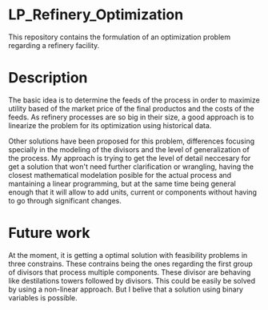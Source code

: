 # LP_Refinery_Optimization
This repository contains the formulation of an optimization problem regarding a refinery facility. 

# Description
The basic idea is to determine the feeds of the process in order to maximize utility based of the
market price of the final productos and the costs of the feeds. As refinery processes are so big in
their size, a good approach is to linearize the problem for its optimization using historical data.

Other solutions have been proposed for this problem, differences focusing specially in the modeling
of the divisors and the level of generalization of the process. My approach is trying
to get the level of detail neccesary for get a solution that won't need further clarification or
wrangling, having the closest mathematical modelation posible for the actual process and mantaining
a linear programming, but at the same time being general enough that it will allow to add units, current
or components without having to go through significant changes.

# Future work
At the moment, it is getting a optimal solution with feasibility problems in three constrains. These
contrains being the ones regarding the first group of divisors that process multiple components. 
These divisor are behaving like destilations towers followed by divisors. This could be easily be
solved by using a non-linear approach. But I belive that a solution using binary variables is possible.







